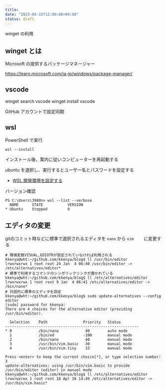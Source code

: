 ```yaml
---
title: 
date: "2023-04-15T12:00:00+09:00"
status: draft
---
```

winget の利用

## winget とは

Microsoft の提供するパッケージマネージャー

https://learn.microsoft.com/ja-jp/windows/package-manager/

## vscode

winget search vscode
winget install vscode

GitHub アカウントで設定同期

## wsl

PowerShell で実行

```shell
wsl --install
```

インストール後、案内に従いコンピューターを再起動する

ubuntu を選択し、実行するとユーザー名とパスワードを設定する

- [WSL 開発環境を設定する](https://learn.microsoft.com/ja-jp/windows/wsl/setup/environment)

バージョン確認

```shell
PS C:\Users\3980n> wsl --list --verbose
  NAME      STATE           VERSION
* Ubuntu    Stopped         0
```

## エディタの変更

gitのコミット時などに標準で選択されるエディタを `nano` から `vim	` に変更する

```shell
# 環境変数VISUAL,EDIOTRが設定されていなければ利用される
kkenya@wht:~/github.com/kkenya/blog$ ll /usr/bin/editor
lrwxrwxrwx 1 root root 24 Jan  4 06:40 /usr/bin/editor -> /etc/alternatives/editor*
# 標準で利用するコマンドのシンボリックリンクが置かれている
kkenya@wht:~/github.com/kkenya/blog$ ll /etc/alternatives/editor
lrwxrwxrwx 1 root root 9 Jan  4 06:41 /etc/alternatives/editor -> /bin/nano*
# 対話的に標準のエディタを設定
kkenya@wht:~/github.com/kkenya/blog$ sudo update-alternatives --config editor
[sudo] password for kkenya:
There are 4 choices for the alternative editor (providing /usr/bin/editor).

  Selection    Path                Priority   Status
------------------------------------------------------------
* 0            /bin/nano            40        auto mode
  1            /bin/ed             -100       manual mode
  2            /bin/nano            40        manual mode
  3            /usr/bin/vim.basic   30        manual mode
  4            /usr/bin/vim.tiny    15        manual mode

Press <enter> to keep the current choice[*], or type selection number: 3
update-alternatives: using /usr/bin/vim.basic to provide /usr/bin/editor (editor) in manual mode
kkenya@wht:~/github.com/kkenya/blog$ ll /etc/alternatives/editor
lrwxrwxrwx 1 root root 18 Apr 16 14:49 /etc/alternatives/editor -> /usr/bin/vim.basic*
```
